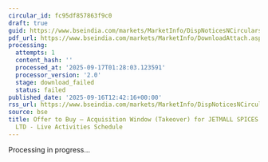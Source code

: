 ```yaml
---
circular_id: fc95df857863f9c0
draft: true
guid: https://www.bseindia.com/markets/MarketInfo/DispNoticesNCirculars.aspx?Noticeid={A03ED47F-F9BA-4DFE-B768-071EDF04ED8C}&noticeno=20250916-63&dt=09/16/2025&icount=63&totcount=79&flag=0
pdf_url: https://www.bseindia.com/markets/MarketInfo/DownloadAttach.aspx?id=20250916-63&attachedId=
processing:
  attempts: 1
  content_hash: ''
  processed_at: '2025-09-17T01:28:03.123591'
  processor_version: '2.0'
  stage: download_failed
  status: failed
published_date: '2025-09-16T12:42:16+00:00'
rss_url: https://www.bseindia.com/markets/MarketInfo/DispNoticesNCirculars.aspx?Noticeid={A03ED47F-F9BA-4DFE-B768-071EDF04ED8C}&noticeno=20250916-63&dt=09/16/2025&icount=63&totcount=79&flag=0
source: bse
title: Offer to Buy – Acquisition Window (Takeover) for JETMALL SPICES AND MASALA
  LTD - Live Activities Schedule
---
```


Processing in progress...